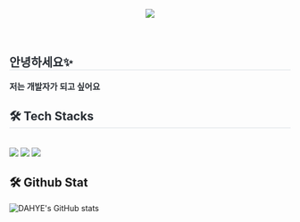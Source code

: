 <br><br>
<div align= "center">
    <img src="https://capsule-render.vercel.app/api?type=cylinder&color=auto&height=120&text=Hello%20World!&animation=twinkling&fontColor=000000&fontSize=60" />
    </div>
    <div style="text-align: left;"> 
      <br><br>
    <h2 style="border-bottom: 1px solid #d8dee4; color: #282d33;"> 안녕하세요✨ </h2>  
    <div style="font-weight: 700; font-size: 15px; text-align: left; color: #282d33;"> 저는 개발자가 되고 싶어요  </div> 
    </div>
    <div style="text-align: left;">
    <h2 style="border-bottom: 1px solid #d8dee4; color: #282d33;"> 🛠️ Tech Stacks </h2> <br> 
    <div style="margin: ; text-align: left;" "text-align: left;"> <img src="https://img.shields.io/badge/CSS3-1572B6?style=for-the-badge&logo=CSS3&logoColor=white">
          <img src="https://img.shields.io/badge/HTML5-E34F26?style=for-the-badge&logo=HTML5&logoColor=white">
          <img src="https://img.shields.io/badge/Javascript-F7DF1E?style=for-the-badge&logo=Javascript&logoColor=white">
          </div>
    </div>
    
## 🛠️ Github Stat
![DAHYE's GitHub stats](https://github-readme-stats.vercel.app/api?username=yangdahyee&theme=react_icons=true)


